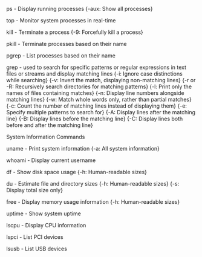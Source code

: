 ps - Display running processes {-aux: Show all processes}

top - Monitor system processes in real-time

kill - Terminate a process {-9: Forcefully kill a process}

pkill - Terminate processes based on their name

pgrep - List processes based on their name

grep - used to search for specific patterns or regular expressions in text files or streams and display matching lines
                  {-i: Ignore case distinctions while searching}
                  {-v: Invert the match, displaying non-matching lines}
                  {-r or -R: Recursively search directories for matching patterns}
                  {-l: Print only the names of files containing matches}
                  {-n: Display line numbers alongside matching lines}
                  {-w: Match whole words only, rather than partial matches}
                  {-c: Count the number of matching lines instead of displaying them}
                  {-e: Specify multiple patterns to search for}
                  {-A: Display lines after the matching line}
                  {-B: Display lines before the matching line}
                  {-C: Display lines both before and after the matching line}

System Information Commands

uname - Print system information {-a: All system information}

whoami - Display current username

df - Show disk space usage {-h: Human-readable sizes}

du - Estimate file and directory sizes {-h: Human-readable sizes}
                                       {-s: Display total size only}

free - Display memory usage information {-h: Human-readable sizes}

uptime - Show system uptime

lscpu - Display CPU information

lspci - List PCI devices

lsusb - List USB devices
                  
